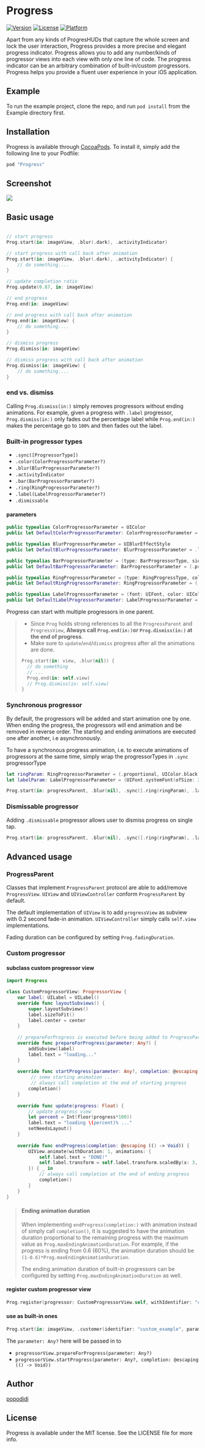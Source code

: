# Progress

<!--
[![CI Status](http://img.shields.io/travis/popodidi/Progress.svg?style=flat)](https://travis-ci.org/popodidi/Progress)
-->
[![Version](https://img.shields.io/cocoapods/v/Progress.svg?style=flat)](http://cocoapods.org/pods/Progress)
[![License](https://img.shields.io/cocoapods/l/Progress.svg?style=flat)](http://cocoapods.org/pods/Progress)
[![Platform](https://img.shields.io/cocoapods/p/Progress.svg?style=flat)](http://cocoapods.org/pods/Progress)

Apart from any kinds of ProgresHUDs that capture the whole screen and lock the user interaction, Progress provides a more precise and elegant progress indicator. Progress allows you to add any number/kinds of progressor views into each view with only one line of code. The progress indicator can be an arbitrary combination of built-in/custom progressors. Progress helps you provide a fluent user experience in your iOS application.

## Example

To run the example project, clone the repo, and run `pod install` from the Example directory first.

## Installation

Progress is available through [CocoaPods](http://cocoapods.org). To install
it, simply add the following line to your Podfile:

```ruby
pod "Progress"
```

## Screenshot
![](Progress_demo.gif)

## Basic usage

```swift

// start progress
Prog.start(in: imageView, .blur(.dark), .activityIndicator)

// start progress with call back after animation
Prog.start(in: imageView, .blur(.dark), .activityIndicator) {
	// do something....
}

// update completion ratio
Prog.update(0.87, in: imageView)

// end progress
Prog.end(in: imageView)

// end progress with call back after animation
Prog.end(in: imageView) {
	// do something....
}

// dismiss progress
Prog.dismiss(in: imageView)

// dismiss progress with call back after animation
Prog.dismiss(in: imageView) {
	// do something....
}

```

### end vs. dismiss

Calling `Prog.dismiss(in:)` simply removes progressors without ending animations. For example, given a progress with `.label` progressor, `Prog.dismiss(in:)` only fades out the percentage label while `Prog.end(in:)` makes the percentage go to `100%` and then fades out the label.

### Built-in progressor types

- `.sync([ProgressorType])`
- `.color(ColorProgressorParameter?)`
- `.blur(BlurProgressorParameter?)`
- `.activityIndicator`
- `.bar(BarProgressorParameter?)`
- `.ring(RingProgressorParameter?)`
- `.label(LabelProgressorParameter?)`
- `.dismissable`

#### parameters

```swift
public typealias ColorProgressorParameter = UIColor
public let DefaultColorProgressorParameter: ColorProgressorParameter = UIColor.white.withAlphaComponent(0.5)

public typealias BlurProgressorParameter = UIBlurEffectStyle
public let DefaultBlurProgressorParameter: BlurProgressorParameter = .light

public typealias BarProgressorParameter = (type: BarProgressorType, side: BarProgressorSide, barColor: UIColor, barHeight: CGFloat)
public let DefaultBarProgressorParameter: BarProgressorParameter = (.proportional, .top, UIColor.black.withAlphaComponent(0.5), 2)

public typealias RingProgressorParameter = (type: RingProgressType, color: UIColor, radius: CGFloat,  lineWidth: CGFloat)
public let DefaultRingProgressorParameter: RingProgressorParameter = (.proportional, UIColor.black.withAlphaComponent(0.5), 12, 4)

public typealias LabelProgressorParameter = (font: UIFont, color: UIColor)
public let DefaultLabelProgressorParameter: LabelProgressorParameter = (UIFont.systemFont(ofSize: 14), .black)
```

Progress can start with multiple progressors in one parent.

> - Since `Prog` holds strong references to all the `ProgressParent` and `ProgressView`, **Always call `Prog.end(in:)`or `Prog.dismiss(in:)` at the end of progress**.
> - Make sure to `update`/`end`/`dismiss` progress after all the animations are done.
> 
> ```swift
> Prog.start(in: view, .blur(nil)) {
>   // do something
>   // ...
>   Prog.end(in: self.view)
>   // Prog.dismiss(in: self.view)
> }
> ```



### Synchronous progressor

By default, the progressors will be added and start animation one by one. When ending the progress, the progressors will end animation and be removed in reverse order. The starting and ending animations are executed one after another, i.e asynchronously. 

To have a synchronous progress animation, i.e. to execute animations of progressors at the same time, simply wrap the progressorTypes in `.sync` progressorType

```swift
let ringParam: RingProgressorParameter = (.proportional, UIColor.black.withAlphaComponent(0.4), 40, 1.5)
let labelParam: LabelProgressorParameter = (UIFont.systemFont(ofSize: 20, weight: UIFontWeightLight), UIColor.black.withAlphaComponent(0.6))

Prog.start(in: progressParent, .blur(nil), .sync([.ring(ringParam), .label(labelParam)]))
```

### Dismissable progressor

Adding `.dismissable` progressor allows user to dismiss progress on single tap.

```swift 
Prog.start(in: progressParent, .blur(nil), .sync([.ring(ringParam), .label(labelParam)]), .dismissable)
```

## Advanced usage

### ProgressParent

Classes that implement `ProgressParent` protocol are able to add/remove `ProgressView`. `UIView` and `UIViewController` conform `ProgressParent` by default.

The default implementation of `UIView` is to add `progressView` as subview with 0.2 second fade-in animation. `UIViewController` simply calls `self.view` implementations.

Fading duration can be configured by setting `Prog.fadingDuration`.

### Custom progressor

#### subclass custom progressor view

```swift
import Progress

class CustomProgressorView: ProgressorView {
    var label: UILabel = UILabel()
    override func layoutSubviews() {
        super.layoutSubviews()
        label.sizeToFit()
        label.center = center
    }
    
    // prepareForProgress is executed before being added to ProgressParent
    override func prepareForProgress(parameter: Any?) {
        addSubview(label)
        label.text = "loading..."
    }
    
    override func startProgress(parameter: Any?, completion: @escaping (() -> Void)) {
    	 // some starting animation ...
    	 // always call completion at the end of starting progress
        completion()
    }
    
    override func update(progress: Float) {
        // update progress view
        let percent = Int(floor(progress*100))
        label.text = "loading \(percent)% ..."
        setNeedsLayout()
    }
    
    override func endProgress(completion: @escaping (() -> Void)) {
        UIView.animate(withDuration: 1, animations: {
            self.label.text = "DONE!"
            self.label.transform = self.label.transform.scaledBy(x: 3, y: 3)
        }) { _ in
            // always call completion at the end of ending progress
            completion()
        }
    }
}
```

> #### Ending animation duration
> When implementing `endProgress(completion:)` with animation instead of simply call `completion()`, it is suggested to have the animation duration proportional to the remaining progress with the maximum value as `Prog.maxEndingAnimationDuration`. For example, if the progress is ending from 0.6 (60%), the animation duration should be `(1-0.6)*Prog.maxEndingAnimationDuration`.
> 
> The ending animation duration of built-in progressors can be configured by setting `Prog.maxEndingAnimationDuration` as well.

#### register custom progressor view

``` swift
Prog.register(progressor: CustomProgressorView.self, withIdentifier: "custom_example")
```

#### use as built-in ones

``` swift
Prog.start(in: imageView, .customer(identifier: "custom_example", parameter: nil))
```
The `parameter: Any?` here will be passed in to 

- `progressorView.prepareForProgress(parameter: Any?)`
- `progressorView.startProgress(parameter: Any?, completion: @escaping (() -> Void))`


## Author

[popodidi](changhao@haostudio.cc)

## License

Progress is available under the MIT license. See the LICENSE file for more info.
